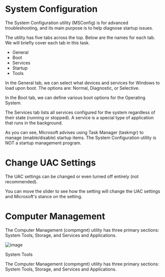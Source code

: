 # System Configuration

The System Configuration utility (MSConfig) is for advanced troubleshooting, and its main purpose is to help diagnose startup issues. 

The utility has five tabs across the top. Below are the names for each tab. We will briefly cover each tab in this task. 

* General
* Boot
* Services
* Startup
* Tools

In the General tab, we can select what devices and services for Windows to load upon boot. The options are: Normal, Diagnostic, or Selective. 

In the Boot tab, we can define various boot options for the Operating System. 

The Services tab lists all services configured for the system regardless of their state (running or stopped). A service is a special type of application that runs in the background.  

As you can see, Microsoft advises using Task Manager (taskmgr) to manage (enable/disable) startup items. The System Configuration utility is NOT a startup management program. 

# Change UAC Settings

The UAC settings can be changed or even turned off entirely (not recommended).

You can move the slider to see how the setting will change the UAC settings and Microsoft's stance on the setting.

# Computer Management

The Computer Management (compmgmt) utility has three primary sections: System Tools, Storage, and Services and Applications.

![image](https://github.com/user-attachments/assets/0305963f-4974-480e-99cc-87ec8db406b1)

System Tools





The Computer Management (compmgmt) utility has three primary sections: System Tools, Storage, and Services and Applications.
